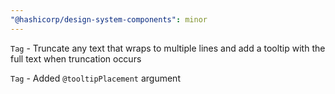 ```yaml
---
"@hashicorp/design-system-components": minor
---
```


`Tag` - Truncate any text that wraps to multiple lines and add a tooltip with the full text when truncation occurs

`Tag` - Added `@tooltipPlacement` argument
